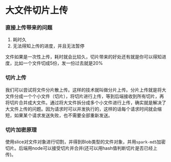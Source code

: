 大文件切片上传
============

### 直接上传带来的问题
1. 耗时久
2. 无法得知上传的进度，并且无法暂停

文件如果是一次性上传，耗时就会比较久，切片带来的好处还有就是你可以得知进度，比如一个文件切成5份，发一份过去就是20%

### 切片上传
我们可以尝试将文件分片散上传。这样的技术就叫做分片上传。分片上传就是将大文件分成一个个小文件（切片），将切片进行上传，等到后端接收到所有切片，再将切片合并成大文件。通过将大文件拆分成多个小文件进行上传，确实就是解决了大文件上传的问题。因为请求时可以并发执行的，这样的话每个请求时间就会缩短，如果某个请求发送失败，也不需要全部重新发送。

### 切片加密原理
使用slice对文件对象进行切割，并得到Blob类型的文件对象，并用`spark-md5`加密切片。后端用node可以接受切片并合并(还可以用hash值判断切片是否已经上传)。